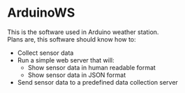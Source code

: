 ArduinoWS
=========
This is the software used in Arduino weather station.  
Plans are, this software should know how to:  
* Collect sensor data
* Run a simple web server that will:
  * Show sensor data in human readable format
  * Show sensor data in JSON format
* Send sensor data  to a predefined data collection server
